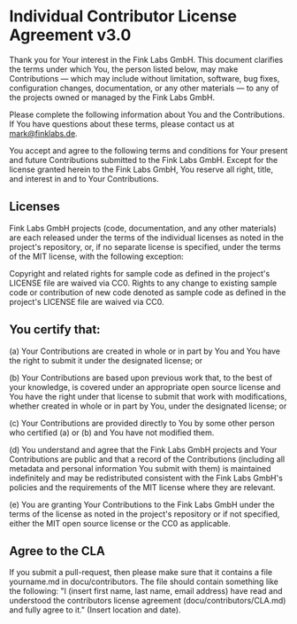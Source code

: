 # Individual Contributor License Agreement v3.0

Thank you for Your interest in the Fink Labs GmbH. This document clarifies the terms under which You, the person listed below, may make Contributions — which may include without limitation, software, bug fixes, configuration changes, documentation, or any other materials — to any of the projects owned or managed by the Fink Labs GmbH.

Please complete the following information about You and the Contributions. If You have questions about these terms, please contact us at mark@finklabs.de.

You accept and agree to the following terms and conditions for Your present and future Contributions submitted to the Fink Labs GmbH. Except for the license granted herein to the Fink Labs GmbH, You reserve all right, title, and interest in and to Your Contributions.


## Licenses

Fink Labs GmbH projects (code, documentation, and any other materials) are each released under the terms of the individual licenses as noted in the project's repository, or, if no separate license is specified, under the terms of the MIT license, with the following exception:

Copyright and related rights for sample code as defined in the project's LICENSE file are waived via CC0. Rights to any change to existing sample code or contribution of new code denoted as sample code as defined in the project's LICENSE file are waived via CC0.


## You certify that:

(a) Your Contributions are created in whole or in part by You and You have the right to submit it under the designated license; or

(b) Your Contributions are based upon previous work that, to the best of your knowledge, is covered under an appropriate open source license and You have the right under that license to submit that work with modifications, whether created in whole or in part by You, under the designated license; or

(c) Your Contributions are provided directly to You by some other person who certified (a) or (b) and You have not modified them.

(d) You understand and agree that the Fink Labs GmbH projects and Your Contributions are public and that a record of the Contributions (including all metadata and personal information You submit with them) is maintained indefinitely and may be redistributed consistent with the Fink Labs GmbH's policies and the requirements of the MIT license where they are relevant.

(e) You are granting Your Contributions to the Fink Labs GmbH under the terms of the license as noted in the project's repository or if not specified, either the MIT open source license or the CC0 as applicable.


## Agree to the CLA

If you submit a pull-request, then please make sure that it contains a file yourname.md in docu/contributors. The file should contain something like the following: "I (insert first name, last name, email address) have read and understood the contributors license agreement (docu/contributors/CLA.md) and fully agree to it." (Insert location and date).
